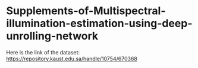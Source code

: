 # Supplements-of-Multispectral-illumination-estimation-using-deep-unrolling-network

Here is the link of the dataset:
https://repository.kaust.edu.sa/handle/10754/670368

